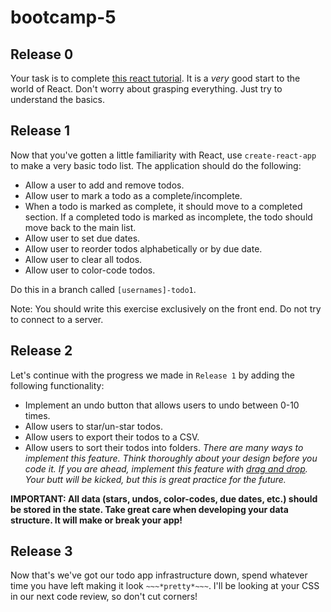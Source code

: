 # bootcamp-5

## Release 0

Your task is to complete [this react tutorial](https://reactjs.org/tutorial/tutorial.html). It is a _very_ good start to the world of React. Don't worry about grasping everything. Just try to understand the basics.

## Release 1

Now that you've gotten a little familiarity with React, use `create-react-app` to make a very basic todo list. The application should do the following:

* Allow a user to add and remove todos.
* Allow user to mark a todo as a complete/incomplete.
* When a todo is marked as complete, it should move to a completed section. If a completed todo is marked as incomplete, the todo should move back to the main list.
* Allow user to set due dates.
* Allow user to reorder todos alphabetically or by due date.
* Allow user to clear all todos.
* Allow user to color-code todos.

Do this in a branch called `[usernames]-todo1`.

Note: You should write this exercise exclusively on the front end. Do not try to connect to a server.

## Release 2

Let's continue with the progress we made in `Release 1` by adding the following functionality:

* Implement an undo button that allows users to undo between 0-10 times.
* Allow users to star/un-star todos.
* Allow users to export their todos to a CSV.
* Allow users to sort their todos into folders. _There are many ways to implement this feature. Think thoroughly about your design before you code it. If you are ahead, implement this feature with [drag and drop](http://react-dnd.github.io/react-dnd/). Your butt will be kicked, but this is great practice for the future._

**IMPORTANT: All data (stars, undos, color-codes, due dates, etc.) should be stored in the state. Take great care when developing your data structure. It will make or break your app!**

## Release 3

Now that's we've got our todo app infrastructure down, spend whatever time you have left making it look `~~~*pretty*~~~`. I'll be looking at your CSS in our next code review, so don't cut corners!
